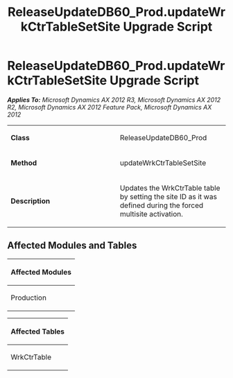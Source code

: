 ﻿---
title: ReleaseUpdateDB60_Prod.updateWrkCtrTableSetSite Upgrade Script
TOCTitle: ReleaseUpdateDB60_Prod.updateWrkCtrTableSetSite Upgrade Script
ms:assetid: 60b94ed2-61da-1f50-c6dc-113daa44505c
ms:mtpsurl: https://msdn.microsoft.com/en-us/library/JJ719059(v=AX.60)
ms:contentKeyID: 49708599
ms.date: 05/18/2015
mtps_version: v=AX.60
---

# ReleaseUpdateDB60\_Prod.updateWrkCtrTableSetSite Upgrade Script 


_**Applies To:** Microsoft Dynamics AX 2012 R3, Microsoft Dynamics AX 2012 R2, Microsoft Dynamics AX 2012 Feature Pack, Microsoft Dynamics AX 2012_

<table>
<colgroup>
<col style="width: 50%" />
<col style="width: 50%" />
</colgroup>
<tbody>
<tr class="odd">
<td><p><strong>Class</strong></p></td>
<td><p>ReleaseUpdateDB60_Prod</p></td>
</tr>
<tr class="even">
<td><p><strong>Method</strong></p></td>
<td><p>updateWrkCtrTableSetSite</p></td>
</tr>
<tr class="odd">
<td><p><strong>Description</strong></p></td>
<td><p>Updates the WrkCtrTable table by setting the site ID as it was defined during the forced multisite activation.</p></td>
</tr>
</tbody>
</table>


## Affected Modules and Tables

<table>
<colgroup>
<col style="width: 100%" />
</colgroup>
<thead>
<tr class="header">
<th><p>Affected Modules</p></th>
</tr>
</thead>
<tbody>
<tr class="odd">
<td><p>Production</p></td>
</tr>
</tbody>
</table>


<table>
<colgroup>
<col style="width: 100%" />
</colgroup>
<thead>
<tr class="header">
<th><p>Affected Tables</p></th>
</tr>
</thead>
<tbody>
<tr class="odd">
<td><p>WrkCtrTable</p></td>
</tr>
</tbody>
</table>

  


